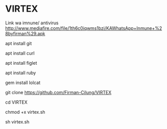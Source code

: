# VIRTEX

Link wa imnune/ antivirus 
http://www.mediafire.com/file/1th6c0iqwms1bzi/KAWhatsApp+Inmune+%28byfirman%29.apk

 apt install git

 apt install curl

 apt install figlet

 apt install ruby

 gem install lolcat

 git clone https://github.com/Firman-Cilung/VIRTEX

 cd VIRTEX

 chmod +x virtex.sh

 sh virtex.sh
